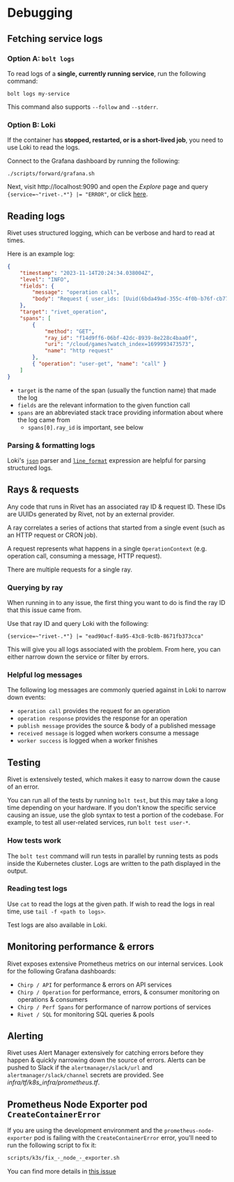 # Debugging

## Fetching service logs

### Option A: `bolt logs`

To read logs of a **single, currently running service**, run the following command:

```
bolt logs my-service
```

This command also supports `--follow` and `--stderr`.

### Option B: Loki

If the container has **stopped, restarted, or is a short-lived job**, you need to use Loki to read the logs.

Connect to the Grafana dashboard by running the following:

```
./scripts/forward/grafana.sh
```

Next, visit http://localhost:9090 and open the _Explore_ page and query `{service=~"rivet-.*"} |= "ERROR"`, or click [here](http://localhost:9090/explore?panes=%7B%22DNM%22:%7B%22datasource%22:%22loki%22,%22queries%22:%5B%7B%22refId%22:%22A%22,%22expr%22:%22%7Bservice%3D~%5C%22rivet-.*%5C%22%7D%20%7C%3D%20%5C%22ERROR%5C%22%22,%22queryType%22:%22range%22,%22datasource%22:%7B%22type%22:%22loki%22,%22uid%22:%22loki%22%7D,%22editorMode%22:%22code%22%7D%5D,%22range%22:%7B%22from%22:%22now-6h%22,%22to%22:%22now%22%7D%7D%7D&schemaVersion=1&orgId=1).

## Reading logs

Rivet uses structured logging, which can be verbose and hard to read at times.

Here is an example log:

```json
{
	"timestamp": "2023-11-14T20:24:34.038004Z",
	"level": "INFO",
	"fields": {
		"message": "operation call",
		"body": "Request { user_ids: [Uuid(6bda49ad-355c-4f0b-b76f-cb773f4ba9df)] }"
	},
	"target": "rivet_operation",
	"spans": [
		{
			"method": "GET",
			"ray_id": "f14d9ff6-06bf-42dc-8939-8e228c4baa0f",
			"uri": "/cloud/games?watch_index=1699993473573",
			"name": "http request"
		},
		{ "operation": "user-get", "name": "call" }
	]
}
```

-   `target` is the name of the span (usually the function name) that made the log
-   `fields` are the relevant information to the given function call
-   `spans` are an abbreviated stack trace providing information about where the log came from
    -   `spans[0].ray_id` is important, see below

### Parsing & formatting logs

Loki's [`json`](https://grafana.com/docs/loki/latest/query/log_queries/#parser-expression) parser and [`line_format`](https://grafana.com/docs/loki/latest/query/log_queries/#line-format-expression) expression are helpful for parsing structured logs.

## Rays & requests

Any code that runs in Rivet has an associated ray ID & request ID. These IDs are UUIDs generated by Rivet, not by an external provider.

A ray correlates a series of actions that started from a single event (such as an HTTP request or CRON job).

A request represents what happens in a single `OperationContext` (e.g. operation call, consuming a message, HTTP request).

There are multiple requests for a single ray.

### Querying by ray

When running in to any issue, the first thing you want to do is find the ray ID that this issue came from.

Use that ray ID and query Loki with the following:

```
{service=~"rivet-.*"} |= "ead90acf-8a95-43c8-9c8b-8671fb373cca"
```

This will give you all logs associated with the problem. From here, you can either narrow down the service or filter by errors.

### Helpful log messages

The following log messages are commonly queried against in Loki to narrow down events:

-   `operation call` provides the request for an operation
-   `operation response` provides the response for an operation
-   `publish message` provides the source & body of a published message
-   `received message` is logged when workers consume a message
-   `worker success` is logged when a worker finishes

## Testing

Rivet is extensively tested, which makes it easy to narrow down the cause of an error.

You can run all of the tests by running `bolt test`, but this may take a long time depending on your hardware. If you don't know the specific service causing an issue, use the glob syntax to test a portion of the codebase. For example, to test all user-related services, run `bolt test user-*`.

### How tests work

The `bolt test` command will run tests in parallel by running tests as pods inside the Kubernetes cluster. Logs are written to the path displayed in the output.

### Reading test logs

Use `cat` to read the logs at the given path. If wish to read the logs in real time, use `tail -f <path to logs>`.

Test logs are also available in Loki.

## Monitoring performance & errors

Rivet exposes extensive Prometheus metrics on our internal services. Look for the following Grafana dashboards:

-   `Chirp / API` for performance & errors on API services
-   `Chirp / Operation` for performance, errors, & consumer monitoring on operations & consumers
-   `Chirp / Perf Spans` for performance of narrow portions of services
-   `Rivet / SQL` for monitoring SQL queries & pools

## Alerting

Rivet uses Alert Manager extensively for catching errors before they happen & quickly narrowing down the source of errors. Alerts can be pushed to Slack if the `alertmanager/slack/url` and `alertmanager/slack/channel` secrets are provided. See _infra/tf/k8s_infra/prometheus.tf_.

## Prometheus Node Exporter pod `CreateContainerError`

If you are using the development environment and the `prometheus-node-exporter`
pod is failing with the `CreateContainerError` error, you'll need to run the
following script to fix it:

```bash
scripts/k3s/fix_-_node_-_exporter.sh
```

You can find more details in [this
issue](https://github.com/rivet-gg/rivet/issues/208)
